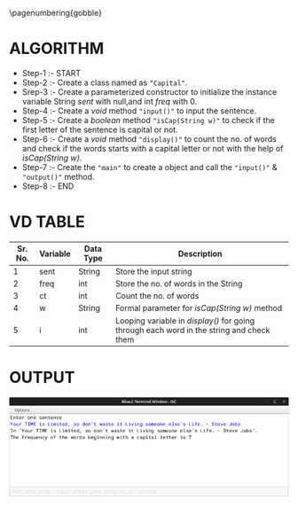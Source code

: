\pagenumbering{gobble}

# ALGORITHM

- Step-1 :- START
- Step-2 :- Create a class named as `"Capital"`.
- Srep-3 :- Create a parameterized constructor to initialize the instance variable String *sent* with null,and int *freq* with 0.
- Step-4 :- Create a *void* method `"input()"` to input the sentence.
- Step-5 :- Create a *boolean* method `"isCap(String w)"` to check if the first letter of the sentence is capital or not.
- Step-6 :- Create a *void* method `"display()"` to count the no. of words and check if the words starts with a capital letter or not with the help of *isCap(String w)*.
- Step-7 :- Create the `"main"` to create a object and call the `"input()"` & `"output()"` method.
- Step-8 :- END

# VD TABLE

| Sr. No. | Variable | Data Type | Description |
| --- | --- | --- | --- |
| 1 | sent | String | Store the input string |
| 2 | freq | int | Store the no. of words in the String |
| 3 | ct | int | Count the no. of words |
| 4 | w | String | Formal parameter for *isCap(String w)* method |
| 5 | i | int | Looping variable in *display()* for going through each word in the string and check them |

# OUTPUT


![](output.png)
